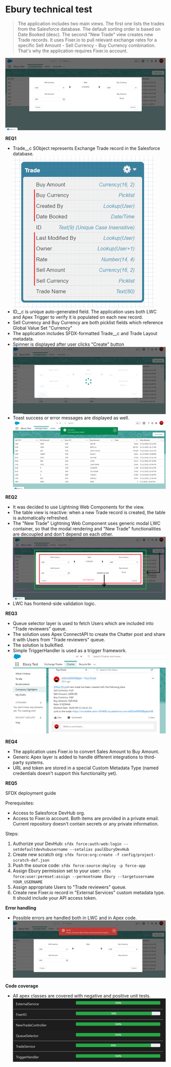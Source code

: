 # Ebury technical test

> The application includes two main views. The first one lists the trades from the Salesforce database. The default sorting order is based on Date Booked (desc). The second "New Trade" view creates new Trade records. It uses Fixer.io to pull relevant exchange rates for a specific Sell Amount - Sell Currency - Buy Currency combination. That's why the application requires Fixer.io account.

![picture](screenshots/main_view.png)

**REQ1**

- Trade__c SObject represents Exchange Trade record in the Salesforce database.
![picture](screenshots/trade_model.png)
- ID__c is unique auto-generated field. The application uses both LWC and Apex Trigger to verify it is populated on each new record.
- Sell Currency and Buy Currency are both picklist fields which reference Global Value Set "Currency"
- The application includes SFDX-formatted Trade__c and Trade Layout metadata.
- Spinner is displayed after user clicks "Create" button
![picture](screenshots/spinner.png)
- Toast success or error messages are displayed as well.
![picture](screenshots/toast.png)

**REQ2**

- It was decided to use Lightning Web Components for the view. 
- The table view is reactive: when a new Trade record is created, the table is automatically refreshed.
- The "New Trade" Lightning Web Component uses generic modal LWC container, so that the modal rendering and "New Trade" functionalities are decoupled and don't depend on each other.
![picture](screenshots/lwc_structure.png)
- LWC has frontend-side validation logic.

**REQ3**

- Queue selector layer is used to fetch Users which are included into "Trade reviewers" queue.
- The solution uses Apex ConnectAPI to create the Chatter post and share it with Users from "Trade reviewers" queue.
- The solution is bulkified.
- Simple TriggerHandler is used as a trigger framework.
 ![picture](screenshots/chatter_post.png)

 **REQ4**

 - The application uses Fixer.io to convert Sales Amount to Buy Amount.
 - Generic Apex layer is added to handle different integrations to third-party systems.
 - URL and token are stored in a special Custom Metadata Type (named credentials doesn't support this functionality yet).

 **REQ5**

SFDX deployment guide

 Prerequisites:
 - Access to Salesforce DevHub org. 
 - Access to Fixer.io account.
 Both items are provided in a private email. Current repository doesn't contain secrets or any private information.

 Steps:
1. Authorize your DevHub: `sfdx force:auth:web:login --setdefaultdevhubusername --setalias paulEburyDevHub`
2. Create new scratch org: `sfdx force:org:create -f config/project-scratch-def.json`
3. Push the source code: `sfdx force:source:deploy -p force-app`
4. Assign Ebury permission set to your user: `sfdx force:user:permset:assign --permsetname Ebury --targetusername YOUR_USERNAME`
5. Assign appropriate Users to "Trade reviewers" queue.
6. Create new Fixer.io record in "External Services" custom metadata type. It should include your API access token.

**Error handling**

- Possible errors are handled both in LWC and in Apex code.
 ![picture](screenshots/error_example.png)

**Code coverage**

- All apex classes are covered with negative and positive unit tests.
 ![picture](screenshots/code_coverage.png)